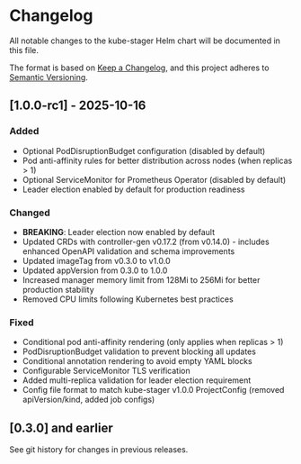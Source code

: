 # Changelog

All notable changes to the kube-stager Helm chart will be documented in this file.

The format is based on [Keep a Changelog](https://keepachangelog.com/en/1.0.0/),
and this project adheres to [Semantic Versioning](https://semver.org/spec/v2.0.0.html).

## [1.0.0-rc1] - 2025-10-16

### Added
- Optional PodDisruptionBudget configuration (disabled by default)
- Pod anti-affinity rules for better distribution across nodes (when replicas > 1)
- Optional ServiceMonitor for Prometheus Operator (disabled by default)
- Leader election enabled by default for production readiness

### Changed
- **BREAKING**: Leader election now enabled by default
- Updated CRDs with controller-gen v0.17.2 (from v0.14.0) - includes enhanced OpenAPI validation and schema improvements
- Updated imageTag from v0.3.0 to v1.0.0
- Updated appVersion from 0.3.0 to 1.0.0
- Increased manager memory limit from 128Mi to 256Mi for better production stability
- Removed CPU limits following Kubernetes best practices

### Fixed
- Conditional pod anti-affinity rendering (only applies when replicas > 1)
- PodDisruptionBudget validation to prevent blocking all updates
- Conditional annotation rendering to avoid empty YAML blocks
- Configurable ServiceMonitor TLS verification
- Added multi-replica validation for leader election requirement
- Config file format to match kube-stager v1.0.0 ProjectConfig (removed apiVersion/kind, added job configs)

## [0.3.0] and earlier
See git history for changes in previous releases.
